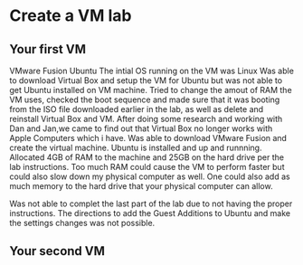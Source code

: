 # Create a VM lab

## Your first VM
VMware Fusion Ubuntu
The intial OS running on the VM was Linux
Was able to download Virtual Box and setup the VM for Ubuntu but was not able to get Ubuntu installed on VM machine. Tried to change the amout of RAM the VM uses, checked the boot sequence and made sure that it was booting from the ISO file downloaded earlier in the lab, as well as delete and reinstall Virtual Box and VM. After doing some research and working with Dan and Jan,we came to find out that Virtual Box no longer works with Apple Computers which i have. Was able to download VMware Fusion and create the virtual machine. Ubuntu is installed and up and runnning. 
Allocated 4GB of RAM to the machine and 25GB on the hard drive per the lab instructions.  Too much RAM could cause the VM to perform faster but could also slow down my physical computer as well. One could also add as much memory to the hard drive that your physical computer can allow. 

Was not able to complet the last part of the lab due to not having the proper instructions. The directions to add the Guest Additions to Ubuntu and make the settings changes was not possible. 
## Your second VM



